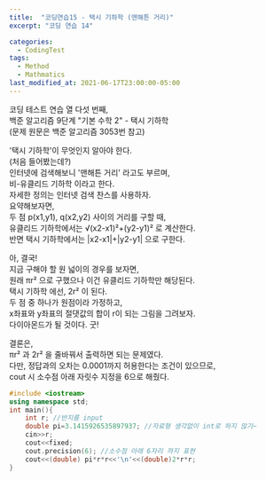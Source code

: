 ```yaml
---
title:  "코딩연습15 - 택시 기하학 (맨해튼 거리)"
excerpt: "코딩 연습 14"

categories:
  - CodingTest
tags:
  - Method
  - Mathmatics
last_modified_at: 2021-06-17T23:00:00-05:00
---
```


코딩 테스트 연습 열 다섯 번째,  
백준 알고리즘 9단계 "기본 수학 2" - 택시 기하학  
(문제 원문은 백준 알고리즘 3053번 참고)  
  
'택시 기하학'이 무엇인지 알아야 한다.  
(처음 들어봤는데?)  
인터넷에 검색해보니 '맨해튼 거리' 라고도 부르며,  
비-유클리드 기하학 이라고 한다.  
자세한 정의는 인터넷 검색 찬스를 사용하자.  
요약해보자면,  
두 점 p(x1,y1), q(x2,y2) 사이의 거리를 구할 때,  
유클리드 기하학에서는 √(x2-x1)²+(y2-y1)² 로 계산한다.  
반면 택시 기하학에서는 |x2-x1|+|y2-y1| 으로 구한다.  

아, 결국!  
지금 구해야 할 원 넓이의 경우를 보자면,  
원래 πr² 으로 구했으나 이건 유클리드 기하학만 해당된다.  
택시 기하학 에선, 2r² 이 된다.  
두 점 중 하나가 원점이라 가정하고,  
x좌표와 y좌표의 절댓값의 합이 r이 되는 그림을 그려보자.  
다이아몬드가 될 것이다.  굿!  

결론은,  
πr² 과 2r² 을 줄바꿔서 출력하면 되는 문제였다.  
다만, 정답과의 오차는 0.0001까지 허용한다는 조건이 있으므로,  
cout 시 소수점 아래 자릿수 지정을 6으로 해줬다.  

```cpp  
#include <iostream>
using namespace std;
int main(){
    int r; //반지름 input  
    double pi=3.1415926535897937; //자료형 생각없이 int로 하지 않기~
    cin>>r;
    cout<<fixed;
    cout.precision(6); //소수점 아래 6자리 까지 표현  
    cout<<(double) pi*r*r<<'\n'<<(double)2*r*r;
}
```